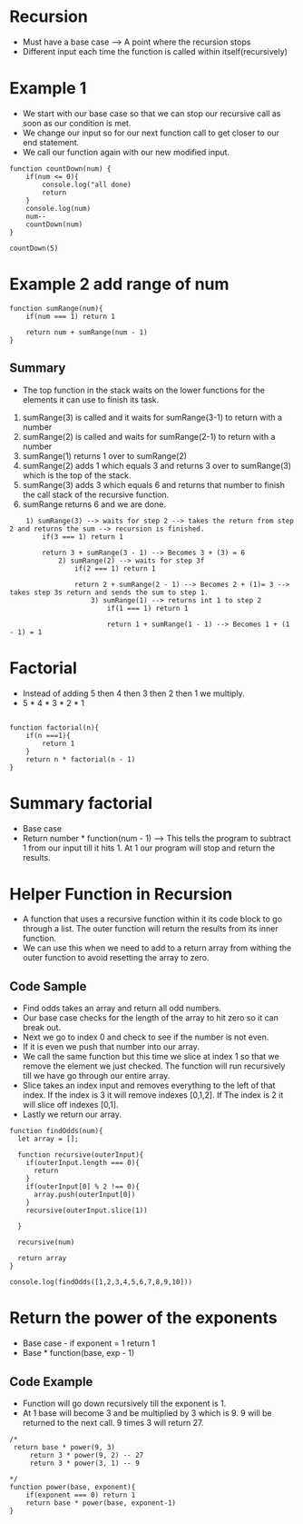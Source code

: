 # Recursion
- Must have a base case -->  A point where the recursion stops
- Different input each time the function is called within itself(recursively)

# Example 1
- We start with our base case so that we can stop our recursive call as soon as our condition is met.
- We change our input so for our next function call to get closer to our end statement.
- We call our function again with our new modified input.

```
function countDown(num) {
    if(num <= 0){
        console.log("all done)
        return
    }
    console.log(num)
    num--
    countDown(num)
}

countDown(5)
```

# Example 2 add range of num
```
function sumRange(num){
    if(num === 1) return 1

    return num + sumRange(num - 1)
}
```
## Summary 
- The top function in the stack waits on the lower functions for the elements it can use to finish its task.
1. sumRange(3) is called and it waits for sumRange(3-1) to return with a number
1. sumRange(2) is called and waits for sumRange(2-1) to return with a number
1. sumRange(1) returns 1 over to sumRange(2)
1. sumRange(2) adds 1 which equals 3 and returns 3 over to sumRange(3) which is the top of the stack.
1. sumRange(3) adds 3 which equals 6 and returns that number to finish the call stack of the recursive function.
1. sumRange returns 6 and we are done.
```
    1) sumRange(3) --> waits for step 2 --> takes the return from step 2 and returns the sum --> recursion is finished.
        if(3 === 1) return 1

        return 3 + sumRange(3 - 1) --> Becomes 3 + (3) = 6
            2) sumRange(2) --> waits for step 3f
                if(2 === 1) return 1
                
                return 2 + sumRange(2 - 1) --> Becomes 2 + (1)= 3 --> takes step 3s return and sends the sum to step 1.
                    3) sumRange(1) --> returns int 1 to step 2
                        if(1 === 1) return 1

                        return 1 + sumRange(1 - 1) --> Becomes 1 + (1 - 1) = 1
```

# Factorial
- Instead of adding 5 then 4 then 3 then 2 then 1 we multiply.
- 5 * 4 * 3 * 2 * 1

```

function factorial(n){
    if(n ===1){
        return 1
    }
    return n * factorial(n - 1)
}
```

# Summary factorial 
- Base case
- Return number * function(num - 1) --> This tells the program to subtract 1 from our input till it hits 1. At 1 our program will stop and return the results.


# Helper Function in Recursion
- A function that uses a recursive function within it its code block to go through a list. The outer function will return the results from its inner function.
- We can use this when we need to add to a return array from withing the outer function to avoid resetting the array to zero.
## Code Sample
- Find odds takes an array and return all odd numbers.
-  Our base case checks for the length of the array to hit zero so it can break out.
- Next we go to index 0 and check to see if the number is not even.
- If it is even we push that number into our array.
- We call the same function but this time we slice at index 1 so that we remove the element we just checked. The function will run recursively till we have go through our entire array.
- Slice takes an index input and removes everything to the left of that index. If the index is 3 it will remove indexes [0,1,2]. If The index is 2 it will slice off indexes [0,1].
- Lastly we return our array.
```
function findOdds(num){
  let array = [];

  function recursive(outerInput){
    if(outerInput.length === 0){
      return
    }
    if(outerInput[0] % 2 !== 0){
      array.push(outerInput[0])
    }
    recursive(outerInput.slice(1))

  }

  recursive(num)

  return array
}

console.log(findOdds([1,2,3,4,5,6,7,8,9,10]))
```

# Return the power of the exponents
- Base case - if exponent = 1 return 1
- Base * function(base, exp - 1)

## Code Example
- Function will go down recursively till the exponent is 1.
- At 1 base will become 3 and be multiplied by 3 which is 9. 9 will be returned to the next call. 9 times 3 will return 27.
```
/*
 return base * power(9, 3)
     return 3 * power(9, 2) -- 27
     return 3 * power(3, 1) -- 9

*/
function power(base, exponent){
    if(exponent === 0) return 1
    return base * power(base, exponent-1)
}
```
